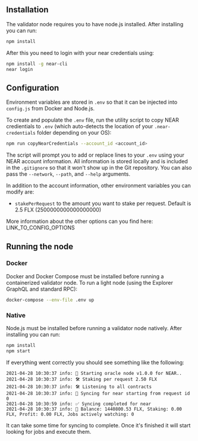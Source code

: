 ## Installation

The validator node requires you to have node.js installed. After installing you can run:

```Bash
npm install
```

After this you need to login with your near credentials using:

```Bash
npm install -g near-cli
near login
```

## Configuration

Environment variables are stored in `.env` so that it can be injected into `config.js` from Docker and Node.js.

To create and populate the `.env` file, run the utility script to copy NEAR credientials to `.env` (which auto-detects the location of your `.near-credentials` folder depending on your OS):

```Bash
npm run copyNearCredentials --account_id <account_id>
```

The script will prompt you to add or replace lines to your `.env` using your NEAR account information. All information is stored locally and is included in the `.gitignore` so that it won't show up in the Git repository. You can also pass the `--network`, `--path`, and `--help` arguments.

In addition to the account information, other environment variables you can modify are:

* `stakePerRequest` to the amount you want to stake per request. Default is 2.5 FLX (2500000000000000000)

More information about the other options can you find here: LINK_TO_CONFIG_OPTIONS

## Running the node

### Docker

Docker and Docker Compose must be installed before running a containerized validator node. To run a light node (using the Explorer GraphQL and standard RPC):

``` Bash
docker-compose --env-file .env up
```

### Native

Node.js must be installed before running a validator node natively. After installing you can run:

```Bash
npm install
npm start
```

If everything went correctly you should see something like the following:

```
2021-04-28 10:30:37 info: 🤖 Starting oracle node v1.0.0 for NEAR..
2021-04-28 10:30:37 info: 🛠 Staking per request 2.50 FLX
2021-04-28 10:30:37 info: 🛠 Listening to all contracts
2021-04-28 10:30:37 info: 🔄 Syncing for near starting from request id 0
2021-04-28 10:30:59 info: ✅ Syncing completed for near
2021-04-28 10:30:37 info: 💸 Balance: 1440800.53 FLX, Staking: 0.00 FLX, Profit: 0.00 FLX, Jobs actively watching: 0
```

It can take some time for syncing to complete. Once it's finished it will start looking for jobs and execute them.
